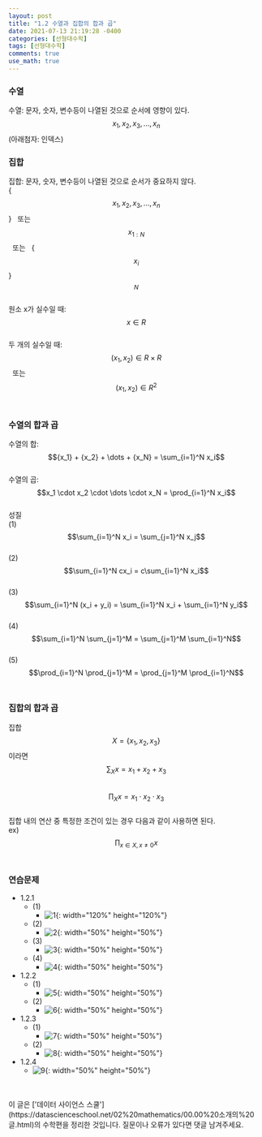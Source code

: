 ```yaml
---
layout: post
title: "1.2 수열과 집합의 합과 곱"
date: 2021-07-13 21:19:28 -0400
categories: [선형대수학]
tags: [선형대수학]
comments: true
use_math: true
---
```


### 수열
수열: 문자, 숫자, 변수등이 나열된 것으로 순서에 영향이 있다.<br/>
$${x_1}, {x_2}, {x_3}, \dots, {x_n}$$ (아래첨자: 인덱스)<br/>

### 집합
집합: 문자, 숫자, 변수등이 나열된 것으로 순서가 중요하지 않다.<br/>
{$${x_1}, {x_2}, {x_3}, \dots, {x_n}$$} &nbsp;  또는 &nbsp;  $${x_{1:N}}$$ &nbsp;  또는 &nbsp;  {$${x_i}$$}$${_N}$$<br/>
원소 x가 실수일 때: $$x \in R$$<br/>
두 개의 실수일 때: $$(x_1,x_2) \in R \times R$$ &nbsp;  또는 &nbsp;  $$(x_1,x_2) \in R^2$$<br/>

### 수열의 합과 곱
수열의 합: $${x_1} + {x_2} + \dots + {x_N} = \sum_{i=1}^N x_i$$<br/>
수열의 곱: $$x_1 \cdot x_2 \cdot \dots \cdot x_N = \prod_{i=1}^N x_i$$<br/>
성질<br/>
(1) $$\sum_{i=1}^N x_i = \sum_{j=1}^N x_j$$<br/>
(2) $$\sum_{i=1}^N cx_i = c\sum_{i=1}^N x_i$$<br/>
(3) $$\sum_{i=1}^N (x_i + y_i) = \sum_{i=1}^N x_i + \sum_{i=1}^N y_i$$<br/>
(4) $$\sum_{i=1}^N \sum_{j=1}^M = \sum_{j=1}^M \sum_{i=1}^N$$<br/>
(5) $$\prod_{i=1}^N \prod_{j=1}^M = \prod_{j=1}^M \prod_{i=1}^N$$<br/>

### 집합의 합과 곱
집합 $$X = \{x_1, x_2, x_3\}$$ 이라면<br/>
$$\sum_{X} x = x_1 + x_2 + x_3$$<br/>
$$\prod_X x = x_1 \cdot x_2 \cdot x_3$$<br/>
집합 내의 연산 중 특정한 조건이 있는 경우 다음과 같이 사용하면 된다.<br/>
ex) $$\prod_{x \in X, x \neq 0} x$$<br/>

### 연습문제
- 1.2.1
    - (1) 
        - ![1](/images/linearalgebra/1_2/1.png){: width="120%" height="120%"}
    - (2)
        - ![2](/images/linearalgebra/1_2/2.png){: width="50%" height="50%"}
    - (3)
        - ![3](/images/linearalgebra/1_2/3.png){: width="50%" height="50%"}
    - (4)
        - ![4](/images/linearalgebra/1_2/4.png){: width="50%" height="50%"}
- 1.2.2
    - (1)
        - ![5](/images/linearalgebra/1_2/5.png){: width="50%" height="50%"}
    - (2)
        - ![6](/images/linearalgebra/1_2/6.png){: width="50%" height="50%"}
- 1.2.3
    - (1)
        - ![7](/images/linearalgebra/1_2/7.png){: width="50%" height="50%"}
    - (2)
        - ![8](/images/linearalgebra/1_2/8.png){: width="50%" height="50%"}
- 1.2.4 
    - ![9](/images/linearalgebra/1_2/9.png){: width="50%" height="50%"}

<br/>
<br/>
이 글은 ['데이터 사이언스 스쿨'](https://datascienceschool.net/02%20mathematics/00.00%20소개의%20글.html)의 수학편을 정리한 것입니다.
질문이나 오류가 있다면 댓글 남겨주세요.